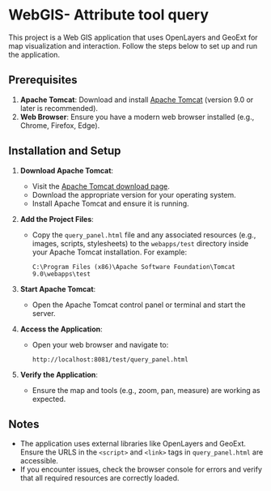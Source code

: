 # WebGIS- Attribute tool query
This project is a Web GIS application that uses OpenLayers and GeoExt for map visualization and interaction. Follow the steps below to set up and run the application.

## Prerequisites

1. **Apache Tomcat**: Download and install [Apache Tomcat](https://tomcat.apache.org/download-90.cgi) (version 9.0 or later is recommended).
2. **Web Browser**: Ensure you have a modern web browser installed (e.g., Chrome, Firefox, Edge).

## Installation and Setup

1. **Download Apache Tomcat**:
   - Visit the [Apache Tomcat download page](https://tomcat.apache.org/download-90.cgi).
   - Download the appropriate version for your operating system.
   - Install Apache Tomcat and ensure it is running.

2. **Add the Project Files**:
   - Copy the `query_panel.html` file and any associated resources (e.g., images, scripts, stylesheets) to the `webapps/test` directory inside your Apache Tomcat installation. For example:
     ```
     C:\Program Files (x86)\Apache Software Foundation\Tomcat 9.0\webapps\test
     ```

3. **Start Apache Tomcat**:
   - Open the Apache Tomcat control panel or terminal and start the server.

4. **Access the Application**:
   - Open your web browser and navigate to:
     ```
     http://localhost:8081/test/query_panel.html
     ```

5. **Verify the Application**:
   - Ensure the map and tools (e.g., zoom, pan, measure) are working as expected.

## Notes

- The application uses external libraries like OpenLayers and GeoExt. Ensure the URLS in the `<script>` and `<link>` tags in `query_panel.html` are accessible.
- If you encounter issues, check the browser console for errors and verify that all required resources are correctly loaded.


